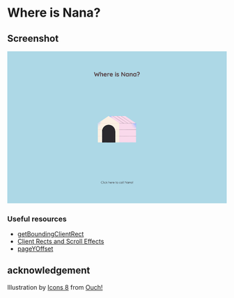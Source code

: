 # Where is Nana?

## Screenshot

![screenshot](./images/screenshot1.png)

### Useful resources

- [getBoundingClientRect](https://developer.mozilla.org/en-US/docs/Web/API/Element/getBoundingClientRect) 
- [Client Rects and Scroll Effects](https://thomaswilburn.github.io/viz-book/js-scrolling.html)
- [pageYOffset](https://developer.mozilla.org/en-US/docs/Web/API/Window/pageYOffset)


## acknowledgement
  Illustration by
      <a href="https://icons8.com/illustrations/author/5c07e68d82bcbc0092519bb6"
        >Icons 8</a
      >
      from <a href="https://icons8.com/illustrations">Ouch!</a>
